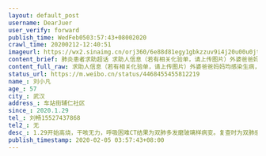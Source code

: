 ```yaml
---
layout: default_post
username: DearJuer
user_verify: forward
publish_time: WedFeb0503:57:43+08002020
crawl_time: 20200212-12:40:51
imageurl: https://wx2.sinaimg.cn/orj360/6e88d81egy1gbkzzuv9i4j20u00u0jtt.jpg,https://wx4.sinaimg.cn/orj360/6e88d81egy1gbkzzv67bhj21400u0777.jpg,https://wx2.sinaimg.cn/orj360/6e88d81egy1gbkzzvmp00j212p0lrwlr.jpg,https://wx4.sinaimg.cn/orj360/6e88d81egy1gbkzzw3zppj21es0skalh.jpg,https://wx3.sinaimg.cn/orj360/6e88d81egy1gbkzzwk2t4j20u01hcak8.jpg,https://wx2.sinaimg.cn/orj360/6e88d81egy1gbkzzy8bu8j22c0340qv5.jpg,https://wx1.sinaimg.cn/orj360/6e88d81egy1gbkzztq9cyj22c0340hdt.jpg,https://wx4.sinaimg.cn/orj360/6e88d81egy1gbl000yn3hj22c0340x6p.jpg,https://wx4.sinaimg.cn/orj360/6e88d81egy1gbl003blfsj22c0340kjl.jpg
content_brief: 肺炎患者求助超话 求助人信息（若有相关化验单，请上传图片）外婆爸爸妈妈均感染生病，外婆发烧近10天，已于3号家中去世。我真的不想失去了。【姓名】刘小凡 【年龄】57【所在城市】武汉【所在小区、社区】车站街辅仁社区【患病时间】2020.1.29【联系方式】刘畅 15527437868【其他紧急联系 ...全文
content_full_raw: 求助人信息（若有相关化验单，请上传图片）外婆爸爸妈妈均感染生病，外婆发烧近10天，已于3号家中去世。我真的不想失去了。<br/>【姓名】刘小凡<br/>【年龄】57<br/>【所在城市】武汉<br/>【所在小区、社区】车站街辅仁社区<br/>【患病时间】2020.1.29<br/>【联系方式】刘畅15527437868<br/>【其他紧急联系人】无<br/>【病情描述】<br/>1.29开始高烧，干咳无力，呼吸困难<br/>CT结果为双肺多发磨玻璃样病变。复查时为双肺感染性病变<br/><br/>2.3号父亲高烧41，血氧浓度85(远低于正常值95)脉搏119。<br/><br/>拨打120半小时一直忙线。联系社区，社区说无床位，120他们也打不通，没辙。我跑去就近的中医院，称无法接收，无法上呼吸机，也不输液。120依旧无法接通。<br/><br/>现在父亲依旧在家隔离不想再经历120打不通的绝望了每天不敢睡觉。<br/><br/>急救电话无法救急我要求助谁<br/><ahref='/n/人民日报'>@人民日报</a><ahref='/n/凤凰网财经'>@凤凰网财经</a><ahref='/n/湖北之声'>@湖北之声</a><ahref='/n/中国长安网'>@中国长安网</a><ahref='/n/中国新闻网'>@中国新闻网</a><ahref='/n/凤凰网'>@凤凰网</a><ahref='/n/央视新闻'>@央视新闻</a><ahref='/n/健康中国'>@健康中国</a><br/>若可以安排病床请联系<br/>联系人:刘畅15527437868<adata-url="http://t.cn/R2WxQOQ"href="http://weibo.com/p/1001018008642010000000000"data-hide=""><spanclass='url-icon'><imgstyle='width:1rem;height:1rem'src='https://h5.sinaimg.cn/upload/2015/09/25/3/timeline_card_small_location_default.png'></span><spanclass="surl-text">武汉</span></a>
status_url: https://m.weibo.cn/status/4468455455812219
name_: 刘小凡
age_: 57
city_: 武汉
address_: 车站街辅仁社区
since_: 2020.1.29
tel_: 刘畅15527437868
tel2_: 无
desc_: 1.29开始高烧，干咳无力，呼吸困难CT结果为双肺多发磨玻璃样病变。复查时为双肺感染性病变2.3号父亲高烧41，血氧浓度85(远低于正常值95)脉搏119。拨打120半小时一直忙线。联系社区，社区说无床位，120他们也打不通，没辙。我跑去就近的中医院，称无法接收，无法上呼吸机，也不输液。120依旧无法接通。现在父亲依旧在家隔离不想再经历120打不通的绝望了每天不敢睡觉。急救电话无法救急我要求助谁<ahref='/n/人民日报'>@人民日报</a><ahref='/n/凤凰网财经'>@凤凰网财经</a><ahref='/n/湖北之声'>@湖北之声</a><ahref='/n/中国长安网'>@中国长安网</a><ahref='/n/中国新闻网'>@中国新闻网</a><ahref='/n/凤凰网'>@凤凰网</a><ahref='/n/央视新闻'>@央视新闻</a><ahref='/n/健康中国'>@健康中国</a>若可以安排病床请联系联系人刘畅15527437868<adata-url="http//t.cn/R2WxQOQ"href="http//weibo.com/p/1001018008642010000000000"data-hide=""><spanclass='url-icon'><imgstyle='width1rem;height1rem'src='https//h5.sinaimg.cn/upload/2015/09/25/3/timeline_card_small_location_default.png'></span><spanclass="surl-text">武汉</span></a>
publish_timestamp: 2020-02-05 03:57:43+08:00
---
```

